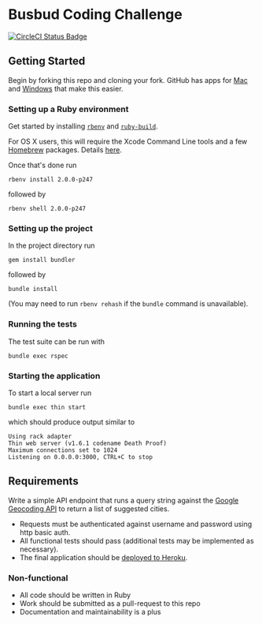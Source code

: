 # Busbud Coding Challenge 
[![CircleCI Status Badge](https://circleci.com/gh/cdnbacon/coding-challenge-back.png?circle-token=db562af89d5bdcc0a719e737e181cee95cd43f87)](circleci)


## Getting Started

Begin by forking this repo and cloning your fork. GitHub has apps for [Mac](http://mac.github.com/) and [Windows](http://windows.github.com/) that make this easier.

### Setting up a Ruby environment

Get started by installing [`rbenv`](https://github.com/sstephenson/rbenv#basic-github-checkout) and [`ruby-build`](https://github.com/sstephenson/ruby-build#installing-as-an-rbenv-plugin-recommended).

For OS X users, this will require the Xcode Command Line tools and a few [Homebrew](http://github.com/mxcl/homebrew) packages. Details [here](https://github.com/sstephenson/ruby-build/wiki#suggested-build-environment).

Once that's done run

```
rbenv install 2.0.0-p247
```

followed by

```
rbenv shell 2.0.0-p247
```

### Setting up the project

In the project directory run

```
gem install bundler
```

followed by

```
bundle install
```

(You may need to run `rbenv rehash` if the `bundle` command is unavailable).

### Running the tests

The test suite can be run with

```
bundle exec rspec
```

### Starting the application

To start a local server run

```
bundle exec thin start
```

which should produce output similar to

```
Using rack adapter
Thin web server (v1.6.1 codename Death Proof)
Maximum connections set to 1024
Listening on 0.0.0.0:3000, CTRL+C to stop
```

## Requirements

Write a simple API endpoint that runs a query string against the [Google Geocoding API](https://developers.google.com/maps/documentation/geocoding/) to return a list of suggested cities.

- Requests must be authenticated against username and password using http basic auth.
- All functional tests should pass (additional tests may be implemented as necessary).
- The final application should be [deployed to Heroku](https://devcenter.heroku.com/articles/rack).

### Non-functional

- All code should be written in Ruby
- Work should be submitted as a pull-request to this repo
- Documentation and maintainability is a plus
